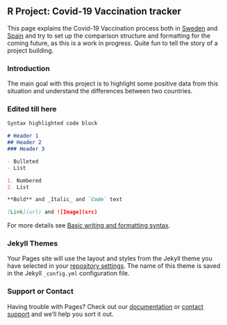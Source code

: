 ## R Project: Covid-19 Vaccination tracker

This page explains the Covid-19 Vaccination process both in [Sweden](https://github.com/pablo-ferro/Covid_Sweden_vaccination_gganimate) and [Spain](https://github.com/pablo-ferro/Covid_Spain_vaccination_gganimate) and try to set up the comparison structure and formatting for the coming future, as this is a work in progress. Quite fun to tell the story of a project building.

### Introduction

The main goal with this project is to highlight some positive data from this situation and understand the differences between two countries.


### Edited till here

```markdown
Syntax highlighted code block

# Header 1
## Header 2
### Header 3

- Bulleted
- List

1. Numbered
2. List

**Bold** and _Italic_ and `Code` text

[Link](url) and ![Image](src)
```

For more details see [Basic writing and formatting syntax](https://docs.github.com/en/github/writing-on-github/getting-started-with-writing-and-formatting-on-github/basic-writing-and-formatting-syntax).

### Jekyll Themes

Your Pages site will use the layout and styles from the Jekyll theme you have selected in your [repository settings](https://github.com/pablo-ferro/R-Vaccination-project/settings/pages). The name of this theme is saved in the Jekyll `_config.yml` configuration file.

### Support or Contact

Having trouble with Pages? Check out our [documentation](https://docs.github.com/categories/github-pages-basics/) or [contact support](https://support.github.com/contact) and we’ll help you sort it out.
